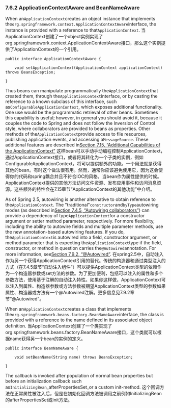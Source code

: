 ### 7.6.2 ApplicationContextAware and BeanNameAware

When an`ApplicationContext`creates an object instance that implements the`org.springframework.context.ApplicationContextAware`interface, the instance is provided with a reference to that`ApplicationContext`.
当ApplicationContext创建了一个object实例实现了org.springframework.context.ApplicationContextAware接口，那么这个实例提供了ApplicationContext的一个引用。

```
public interface ApplicationContextAware {

    void setApplicationContext(ApplicationContext applicationContext) throws BeansException;

}
```

Thus beans can manipulate programmatically the`ApplicationContext`that created them, through the`ApplicationContext`interface, or by casting the reference to a known subclass of this interface, such as`ConfigurableApplicationContext`, which exposes additional functionality. One use would be the programmatic retrieval of other beans. Sometimes this capability is useful; however, in general you should avoid it, because it couples the code to Spring and does not follow the Inversion of Control style, where collaborators are provided to beans as properties. Other methods of the`ApplicationContext`provide access to file resources, publishing application events, and accessing a`MessageSource`. These additional features are described in[Section 7.15, “Additional Capabilities of the ApplicationContext”](https://docs.spring.io/spring/docs/current/spring-framework-reference/htmlsingle/#context-introduction)
这样bean可以手动手动编程控制ApplicationContext，通过ApplicationContext接口，或者将其转化为一个子类的实例，例如ConfigurableApplicationContext，将可以提供额外的功能。一个用法就是获得其他的bean。有时这个做法很有用。然而，通常你应该避免使用它，因为这会使得你的代码和spring耦合并且不符合IOC的风格，当bean作为属性提供的时候。ApplicationContext提供的其他方法访问文件资源、发布应用事件和访问消息资源。这些额外的特性会在7.15章节“ApplicationContext的其他功能”中介绍。

As of Spring 2.5, autowiring is another alternative to obtain reference to the`ApplicationContext`. The "traditional"`constructor`and`byType`autowiring modes \(as described in[Section 7.4.5, “Autowiring collaborators”](https://docs.spring.io/spring/docs/current/spring-framework-reference/htmlsingle/#beans-factory-autowire)\) can provide a dependency of type`ApplicationContext`for a constructor argument or setter method parameter, respectively. For more flexibility, including the ability to autowire fields and multiple parameter methods, use the new annotation-based autowiring features. If you do, the`ApplicationContext`is autowired into a field, constructor argument, or method parameter that is expecting the`ApplicationContext`type if the field, constructor, or method in question carries the`@Autowired`annotation. For more information, see[Section 7.9.2, “@Autowired”](https://docs.spring.io/spring/docs/current/spring-framework-reference/htmlsingle/#beans-autowired-annotation).
在spring2.5中，自动注入作为另一个获得ApplicationContext引用的替代。传统的构造器和通过类型注入的方式（在7.4.5章节“自动注入组件”）可以提供ApplicationContext类型的依赖作为一个构造器参数或set方法的参数。为了更加便利，包括可以注入的属性和多个参数方法，使用基于注解的自动注入特性。如果你这样做，ApplicationContext可以注入到属性、构造器参数或方法参数被期望ApplicationContext类型的参数如果属性、构造器或方法有一个@Autowired注解。更多信息见7.9.2章节“@Autowired”。

When an`ApplicationContext`creates a class that implements the`org.springframework.beans.factory.BeanNameAware`interface, the class is provided with a reference to the name defined in its associated object definition.
当ApplicationContext创建了一个类实现了org.springframework.beans.factory.BeanNameAware接口，这个类就可以根据name获得另一个bean的实例的定义。

```
public interface BeanNameAware {

    void setBeanName(String name) throws BeansException;

}
```

The callback is invoked after population of normal bean properties but before an initialization callback such as`InitializingBean`_afterPropertiesSet_or a custom init-method.
这个回调方法在正常属性被注入后，但是在初始化回调方法被调用之前例如InitializingBean的afterPropertiesSet或init方法。

